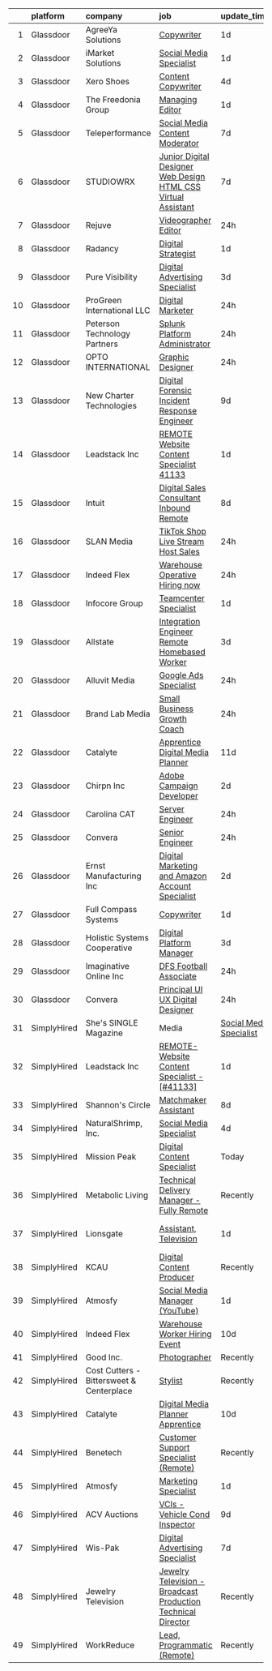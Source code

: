 

|    | platform    | company                                  | job                                                                                                                                                                                                                                                                                                                                                                                                                                                                                                                                                                                                                                                                                                                                                                                                                                                                                                                                                                                                                                                                                                                                                                                                                                                                                                                                                                                                                                                                                                                                                                                                    | update_time   | location                 |
|---:|:------------|:-----------------------------------------|:-------------------------------------------------------------------------------------------------------------------------------------------------------------------------------------------------------------------------------------------------------------------------------------------------------------------------------------------------------------------------------------------------------------------------------------------------------------------------------------------------------------------------------------------------------------------------------------------------------------------------------------------------------------------------------------------------------------------------------------------------------------------------------------------------------------------------------------------------------------------------------------------------------------------------------------------------------------------------------------------------------------------------------------------------------------------------------------------------------------------------------------------------------------------------------------------------------------------------------------------------------------------------------------------------------------------------------------------------------------------------------------------------------------------------------------------------------------------------------------------------------------------------------------------------------------------------------------------------------|:--------------|:-------------------------|
|  1 | Glassdoor   | AgreeYa Solutions                        | [Copywriter](https://www.glassdoor.com/partner/jobListing.htm?pos=102&ao=1110586&s=58&guid=000001830220abb7940b64a38e9e2d56&src=GD_JOB_AD&t=SR&vt=w&ea=1&cs=1_69846353&cb=1662188039714&jobListingId=1008111985196&cpc=8795CF9063CD573D&jrtk=3-0-1gc121b04kltr801-1gc121b0nia1u801-bfc1e4d6ce23bd53--6NYlbfkN0Dwb_YIohz4zuU9-hizYTxpAJ9-qZQvsILXUPhgrrTAx2aTkX-g9zvZBk5TzOEmmnX8Rd6ck_gMO2Q5zhTPoN0Vu-Dgd5oyN3LeoCgJ56DNqzBm2J16cpcI3ZksDxOUnHbL7am8lTuwCn9WvP7J_ziuGwDM9gBWAPiSFSI8yLo_i8CFrHRUvRQvBz-irOv2MrDqtI3Xnfyvk3Lj97AFIS77Q63SBHsb81t_GaQMRiB52jbMb48XDeQqqxfefAG6hHq0xrbxGH8WlzfzqobniW5O-0D6lmFmTavScnpaMyTEtS0oOP2oT-w6r_PFiyAZYpxLccrrYtF_LAHOwVtkh9MQAI3dzAVk24xS_kuap84XeMfm_ZrePyZ7hQP9zXewKCtwTRbXvHmxREzMouxfwNjjxtF64x6z9tiy9Z99tccqmoFdAmBa5v-ls7xBdIgHFIHN101a8hZVrshN8IlrJldH42YKDRBsqS8DcPh7HmW-wyrGyXIYdX8aSsGt-T_ZtHKj8hrMSc7WPg%3D%3D)                                                                                                                                                                                                                                                                                                                                                                                                                                                                                                                                                                                                                                                                                                                                      | 1d            | Remote                   |
|  2 | Glassdoor   | iMarket Solutions                        | [Social Media Specialist](https://www.glassdoor.com/partner/jobListing.htm?pos=117&ao=1110586&s=58&guid=000001830220abb7940b64a38e9e2d56&src=GD_JOB_AD&t=SR&vt=w&ea=1&cs=1_cfe0eea4&cb=1662188039715&jobListingId=1008111975797&cpc=3BA4CE39D5B5DEF5&jrtk=3-0-1gc121b04kltr801-1gc121b0nia1u801-8789418a9a7fb200--6NYlbfkN0B9xyPVPf0-xO10VX1nDg8LSInkonoDIBHPLwA4MbBlJsX9RHAc4xUQj-HFhrKU612tZnrrUjiDvl2QClQeBcBJkjGiLOkwGtUbFivHx13LKNlSjyZVy-5DhKHjem36Ot91DO0TWjv1-dShKnLAOee3L3rACMKFOxpulGUfk5MiNkUtqHstOvVlhX7HxztCNfQzYbi0oSECZUXvRFXX19nI0t4GgG_tV_pXtxL4pVpflOk0sxl8R3uFOZcfreUnX4G4Iqi3L46GZu84QA51rNtMOxP2FkTJDFZvClhFreUUneHsm8hfpazayPZFiU5Ud4u2f9zP21AC-JOWr3xq-R5q_IelZG2X2aJQ2cR5ctzo3YzcAxQFKZt0xEaKICO7naAKpzNPWkjmqJkvDgz9NePRxtxWc17nWTQDJbRmZEweDqhQm-RkhH9sm-nxNCzkGhEnX0XYm3JHXRz6GALLAw02PcqBmSeEzyoLFLJTUftYeqpFrIJ74lwn)                                                                                                                                                                                                                                                                                                                                                                                                                                                                                                                                                                                                                                                                                                                                                     | 1d            | Remote                   |
|  3 | Glassdoor   | Xero Shoes                               | [Content Copywriter](https://www.glassdoor.com/partner/jobListing.htm?pos=124&ao=1110586&s=58&guid=000001830220abb7940b64a38e9e2d56&src=GD_JOB_AD&t=SR&vt=w&ea=1&cs=1_1fca0a22&cb=1662188039716&jobListingId=1008100981356&cpc=BCE4811A78D39AF3&jrtk=3-0-1gc121b04kltr801-1gc121b0nia1u801-2e8931fcb8c85bf3--6NYlbfkN0DzynapvrCObED1EqteACv0p0CMWqlGToqUPIkEagEWSJjXCKhuoP4RUKWph9_SIz0NS_Y-1E56FL6Hqm-N9axftRSr6TNv8hz7IVsPzDffopyuAd9jnvIKmrEtKzDpmJPjAobCGQWhoGN9YY0C4mhVouKMYS6HC_KV8rYrV45GrvTGLSePUOhq2uwZohN8961KTSI9EyKw_kNpKCOf0JXllImyLTSb1VT_p50hGPTnYK5RqYt9VgClgowkUlTkAsOW55nMBiIK9frnv4U0WTukQ9WagMf16PPsf-ox0gQdqSBt0qbATmJNf-qIBrj9dyEap5_j-YNfmhrF3DDrFmdMOYxdL90vn0OLu2bYiWg_X8CL34E-ABtCfdcuoENupTH7BLl1BkiK5pBH1jzBD0pqJ-sUFAlCAyTPCKJ_ge15RdivPMXHhaOnMUtfVdSsaX6jrn5SkvItLDquGEssW0hm-QWbo5Y2g6zZ17_RK5MPn19eYlV6e1PXWtprKiZJRvY%3D)                                                                                                                                                                                                                                                                                                                                                                                                                                                                                                                                                                                                                                                                                                                                            | 4d            | Broomfield, CO           |
|  4 | Glassdoor   | The Freedonia Group                      | [Managing Editor](https://www.glassdoor.com/partner/jobListing.htm?pos=130&ao=1110586&s=58&guid=000001830220abb7940b64a38e9e2d56&src=GD_JOB_AD&t=SR&vt=w&ea=1&cs=1_ec8cec03&cb=1662188039717&jobListingId=1008110154894&cpc=217C45A42544DB93&jrtk=3-0-1gc121b04kltr801-1gc121b0nia1u801-2469ed448799b544--6NYlbfkN0Boiy5u7070AHdCi2IBh6tESCDGV4H_QAF5sEE_4mvsTNDiAYJ02W-E68FrKXeTpfvkRLgBU6X6c4ITGxooWmas_ZRmlArpCzC-dh8lKHw08xRPHDAmPScURmMRN3FyaVvrlxqbUl2e-i_t_1kDAmq5qYdOFScCbz2uLRY-Ia9Whb50dS-8N2GfMGGoAqZtw47tSdHsCmg7zZhpDWlwlH3vBJmaacCurncK2lHYF65qxiPzOfmY6UVny70okieSXCFGDq7PJt_YjFCAjlkoBuw4OIf25vP32hgDllFVWBoQTzGm7_jTUMcfjuxJU9Jk1Qt1iZDk2TyMQTBLbgDDKd8LybgBvBUfWfn2zch6O8haPHXln_gHZk_HJgmBohH0TIk6C1GHHq6p0HtvYzvbLCkmJlGFEaA-yAFOO-eUXq6TneIysn1iPf07umtTVQvyPGsxYlV4rJzkDXNlRsSh6om-tuoScwLJT23EmBYLr6rpW6gPbSJ_z3qjjX8woD-gR5s%3D)                                                                                                                                                                                                                                                                                                                                                                                                                                                                                                                                                                                                                                                                                                                                               | 1d            | Remote                   |
|  5 | Glassdoor   | Teleperformance                          | [Social Media Content Moderator](https://www.glassdoor.com/partner/jobListing.htm?pos=128&ao=1110586&s=58&guid=000001830220abb7940b64a38e9e2d56&src=GD_JOB_AD&t=SR&vt=w&cs=1_4e913047&cb=1662188039716&jobListingId=1008097085922&cpc=FA84DF7EA1EC2398&jrtk=3-0-1gc121b04kltr801-1gc121b0nia1u801-fa98b555d72b4ef0--6NYlbfkN0B6WvEhlXVvoeINVu-ouHjaAZXC5eOJkXMvb3uV-8LI__At9QXe7IDFTXNjjc5vSRfyF5yianq_0OhvA9D7sB3fhkwrK32euXyQcn0eH6_rBQh7b0Fk67Jn1NZ8AIG_Ni-9S4eqhl46Xne3MHa-AZdo2LD5cQ1Zo-F7LHxJASOSCxO0UHZ0hxbYJ6XfEPoqFSNWXDA-eg9i2_kXTd8_rfk_J8O3wPtmOxJoHbxngVGpn6MFNRF8ktOgh_USsZsJqbWCVMDC2aqxVHJvCO4988TAGa8mYqfAQov7Z9BnkNeOQ2dvAT-69RvTSVc0VqEfKu8yfHzGdqfmxu3qC0qTbYSRAICyMjw0nnXl32UCmDSTkMn-8v5vxNFu4KrBs7527C4gsxkTupp98IcjzsNJL3mrWn06Oee1twR8GRq7wwgwCBMxNZbu7gnObN5U7TNf4Jor38hcnJ30TNck7ap8CQWmGc3jeSdjzlNOtxDYfO1rW24reU4tv7faTzEFmpTFNmRJcbVp1w4GmFP3zqaiL0p7Fu0sgq-pYD9YHZHABfFqPD6oOrBp2dVlIHdgCCNkzJYbHBwGimkRnzQOMkfxdoaxuwjahnrTvmVo1IYGSUzoaaiUfCNlBUot5Z2ydLizGALZSU39crfZAFeGYI7nqBFnZqg921xBB0WWCXgYdJh6Un4xtixcdsCm96yQXSqPqqtgC7uwNIrf4Qxd_MiOAfo8sYfObKKkhvKf5I5GuIGdaA%3D%3D)                                                                                                                                                                                                                                                                                                                                                                                                                                                                                       | 7d            | El Paso, TX              |
|  6 | Glassdoor   | STUDIOWRX                                | [Junior Digital Designer  Web Design  HTML  CSS    Virtual Assistant](https://www.glassdoor.com/partner/jobListing.htm?pos=110&ao=1110586&s=58&guid=000001830220abb7940b64a38e9e2d56&src=GD_JOB_AD&t=SR&vt=w&ea=1&cs=1_ac531d2e&cb=1662188039715&jobListingId=1008096549188&cpc=CBEBA1A9D941894A&jrtk=3-0-1gc121b04kltr801-1gc121b0nia1u801-b09c194a45408faa--6NYlbfkN0BBGG9LMNqL16EzDx9S3nKk4b6IwprgSJginr0DZD_oW5yEAmn-tqn_jLPP9f1mm55ywCw4Iqv4ZDtgWnQyXLAPb_zjf8UUHvuVl4VRZe-2K4VXUPTz2F-yapznbMOcdLWwOfsxqKBw_vSkDc9Wt8KNq59zIKQPAP_jojPGVq8FqvIba5Dsm_V0mTrdrn0XjSxauPpARsD0Hti3vppPBagq_xwAfau0-bAUSaetatfNvMTLeKLJBYvNmPf1wgUDvjnFFsGjwFxkGOT_T9WoOi8xnz22iUJGT7mlNbdaA0OSZzREIQ-KbY1wx_6KlzwALjpbwq1V-F2If_9gJ6e9spAyzPCJ6hn2tgpY6hNofd-OPeBF87W1HYt-lhKCb02JBiXuSVDOwHEUJIVjZGI67P_nb9b77B6NpTdynbrZHwwvq7zxWh0M3OA0tyU-it3Uqp6vm8JzDpMzIoFQw1eChNu_mDdqsQzAdz-zEac2WMOd2XPARZEJ3vzQZKRj6mmoim00eOzszMbAEIZ4Zc7omJUR5aa63TN3VK7KWZZVIpM1YKe03ZppKyAj)                                                                                                                                                                                                                                                                                                                                                                                                                                                                                                                                                                                                                                         | 7d            | Remote                   |
|  7 | Glassdoor   | Rejuve                                   | [Videographer Editor](https://www.glassdoor.com/partner/jobListing.htm?pos=121&ao=1110586&s=58&guid=000001830220abb7940b64a38e9e2d56&src=GD_JOB_AD&t=SR&vt=w&ea=1&cs=1_1847062b&cb=1662188039716&jobListingId=1008114225363&cpc=4F748F1840550ABC&jrtk=3-0-1gc121b04kltr801-1gc121b0nia1u801-d639299bc64553e1--6NYlbfkN0CMI8QYNpDAwULPd3acUq_6jlSECmQrBotBix6gz5KTT2Ga08tIvSdkPKYBORftQ7IH8_FB0raD0Go3oxW0xJ0WjRV_yTrD8nHm6tB3fRx_xq0830YrglELPX64xNsOBAIWfc5ik3DWurDEywhot81ufCEZhVNOAByfPZodyecyceLWhS0vECnRU-JeJDIycbmcmYAkIY9jaIiFHO03VPrfEpirHPjKg3gSXYpjn7VIPE4YPcZIuHdTuzhloWTpA47F1AidYXwnI09hJTpqZ2m6Rzx--PbgUIhYMclqQHWglXk-0MChjLfVj0RDB3XWtBqziaoUt5Dn_lB6HKx-ZPLPworwLjHoNDzVXunJG794-P0jwB90hsTFKG70IYBuxxnpvZb_u7e_5cedxGO17RT92FGqvd8iP6wDzPl6Jw3AjST1b_DAJgHzm-bOcSCA8OQEdWXsqK6PmtE1YwuwF3EeMEDSEjwosm3acvlya-qWBdgIAomqBfQ4C4PjDFxHRWA%3D)                                                                                                                                                                                                                                                                                                                                                                                                                                                                                                                                                                                                                                                                                                                                           | 24h           | Delray Beach, FL         |
|  8 | Glassdoor   | Radancy                                  | [Digital Strategist](https://www.glassdoor.com/partner/jobListing.htm?pos=112&ao=1110586&s=58&guid=000001830220abb7940b64a38e9e2d56&src=GD_JOB_AD&t=SR&vt=w&cs=1_8113a237&cb=1662188039714&jobListingId=1008111257332&cpc=EE119509A2DB00C7&jrtk=3-0-1gc121b04kltr801-1gc121b0nia1u801-a54ab73acdceee37--6NYlbfkN0BmBivckoKIwb-7nkAIiT2NR1int7Qkje2fhghJUHqGcB2ippwtuDGZNOkv9I1xZQTHepmxzy1NcyUcTuVpnx0kJwIjzI_DeSMEHNoZJKDE4RnY78szV8Nl41B2QfAXkD-JY4gtvCqIL4x2kdqugOgmDXv0ghmLfOqIeKbhzhI4w1bmosP8-DIveBqzvHGawUVhrJmxAOh_tFC2OOs0SHm1FwCYxPL4squG30gR6clwDFF2_MfElcIDH7iep3rfbCCpbKyTE0tllHhuWrzjqlRGJ2T_QDDZNAhoXBrCQC-PyneP7JEzVfxhLpTOcJzCvLsuoiYieWZjhy1FYB-r0yeD2BqpHzy_FaYEML1aOWJkQWLTkjiXUt760ZGATPI3cEGIr9enWrm4OnvU_sC7eGtlFYuVV7l96SouTm4zYoNgIuhI02Dmvw7QYErw2HwU9E2yoLhQjbRoIQ%3D%3D)                                                                                                                                                                                                                                                                                                                                                                                                                                                                                                                                                                                                                                                                                                                                                                                                   | 1d            | Chicago, IL              |
|  9 | Glassdoor   | Pure Visibility                          | [Digital Advertising Specialist](https://www.glassdoor.com/partner/jobListing.htm?pos=129&ao=1110586&s=58&guid=000001830220abb7940b64a38e9e2d56&src=GD_JOB_AD&t=SR&vt=w&ea=1&cs=1_a23dd001&cb=1662188039717&jobListingId=1008103995624&cpc=8795CF9063CD573D&jrtk=3-0-1gc121b04kltr801-1gc121b0nia1u801-2a2acc3f9456b692--6NYlbfkN0AZiaPZyccuKjlre0e0RaBFeO48J0QExrO5hcuLctOVaB564pNz9C24d5V5qJMYDip9RoGmbOZEgmaQmK9X8L246o_0sRzmq3XqBQbAaqFit3PqQFwbHYZKBrODRJVjT_s7mPwvrj3rqcHdqkjAe5VLUX1YBiqJ_ZIcTwSIXD65N9AL0z08d-BsRroWwpR1VImd2qjCFm2ch6JCfDNOY5Q8RdUGydldTXEySvltF0RA_4nN644-PhWbp1VQuHD2eTWV9ORo7y-UvNz4g4HiCJWNp0-0uRTAb_d6bAkrq0HtIX18yeXkz8kVOjW1H6Ne7D8Wj_OQ2rdyjS8sio4n4Au_A2sWS2tb2PL89SynbxyRvt2j-Ofef93WuXPkK9qs90tvuyKQKxjTAsGVbMDFKi7YRi1ev_sHpFVuTK6sZHJpptHOQrS1NMThKgDIui6V0u88FvxOLG5LE3qbvkA5Vkpfj6461cyv1h23SMcxR3u6J-9G0i43LgwfTagAE1K_LfQ%3D)                                                                                                                                                                                                                                                                                                                                                                                                                                                                                                                                                                                                                                                                                                                                | 3d            | Remote                   |
| 10 | Glassdoor   | ProGreen International  LLC              | [Digital Marketer](https://www.glassdoor.com/partner/jobListing.htm?pos=103&ao=1110586&s=58&guid=000001830220abb7940b64a38e9e2d56&src=GD_JOB_AD&t=SR&vt=w&ea=1&cs=1_d98698f0&cb=1662188039714&jobListingId=1008113698689&cpc=D09C4E9B74C52DC9&jrtk=3-0-1gc121b04kltr801-1gc121b0nia1u801-bdcdc80efc7d08b4--6NYlbfkN0CI6KCi4Z2ugvSTZbqO8dsh7eI1zk86GGKRTNnj1HgdNATw63AXEBX3Fp-naxC2_SwtybxrhbsF-QdDpk9yidZAfb6ngh0vsdlias9_EY9fgPEXAQckduP93HFXz-YCssPbJyTRyBnli9smRpmEj7v-azGQ1fcsc4GGNtUoDNuI_DlU7qEIIJdVLYlj09Lyw51OFYrOpoZv7LKJWKULtNXmE0wDOVRX0tcma2cXY9DYER_SKEdp9uzZ4aoAw83qOytGilfh4FRvHLL84Y2JjB0r6h0-rSl_6IzUzlZuhs_trSp8hOZhc0kaKG5-5VDOhiwQNNhrrShd0ptwFfWza3J-jzhPOieLyraxNeyxsYk2FLDeM7tiJFx51mdRM9Mc2Dnpnw63ShHDk2GVShDM9PJMR3en4_jMh0yfymndbvLwdaZ2_iPr_1ChTY_UhNt6sO-K-WSsjHIMy8gYN2rRv6pYRxHPVkcJRiUBQinnYnUKVks_ir6dcysbXmxlfZvdhk7CssizjhJ1eA%3D%3D)                                                                                                                                                                                                                                                                                                                                                                                                                                                                                                                                                                                                                                                                                                                                | 24h           | Charleston, SC           |
| 11 | Glassdoor   | Peterson Technology Partners             | [Splunk Platform Administrator](https://www.glassdoor.com/partner/jobListing.htm?pos=126&ao=1110586&s=58&guid=000001830220abb7940b64a38e9e2d56&src=GD_JOB_AD&t=SR&vt=w&ea=1&cs=1_f74e8662&cb=1662188039716&jobListingId=1008114608413&cpc=82ABD2B5CEB98952&jrtk=3-0-1gc121b04kltr801-1gc121b0nia1u801-8fc2439bdcb36e18--6NYlbfkN0AgtsfPTMZ7iDcp1X4T-0K4CYWuscf9rvuaH0n-fMkMyKnr7WxHRcz12wTe7OJE2CMbUcBPAORXronmIHSegqE6LAEu7sUVEyt-z2mbmx72NkEHYnXW4ffZ-uWiB6GqpC7bBTktePW3uCzFA-db8WE2orIaEU_swAd-MBdqmsBOnAIaorLQnurxw67Ob_HLmM_PKligKHyYlupoqeEBE4okZ4o_D1-vxUDYZazqCVBOOOFSwl7Gu9oPxGgg_R9PVdGyXYmkzWaV3qD0u_FgiouyLm3CfBbArTGIsnEr6cy7R9Tu39Jem-PEUfgE-w_l_7_IZiz-b-5JfydUZ3mWACF4ZKXjW3Y8DqdBm9SMvA854EKuzQin8Db6e2juQuLChhMwnucEbINCn7bIDNgCORp1bWtvSqWcDOdlAd8FInn89g_RgWo5mlWbRbUzcgHtX2wfHPPSq9zxCpM9xC6Au-OJkGCPr_sUk4W5vc-jla-_1b9wObc_vOq-HNY2QNfQqDzouRWqu9t9WGBQ_Wnr09x2)                                                                                                                                                                                                                                                                                                                                                                                                                                                                                                                                                                                                                                                                                                               | 24h           | Remote                   |
| 12 | Glassdoor   | OPTO INTERNATIONAL                       | [Graphic Designer](https://www.glassdoor.com/partner/jobListing.htm?pos=101&ao=1110586&s=58&guid=000001830220abb7940b64a38e9e2d56&src=GD_JOB_AD&t=SR&vt=w&ea=1&cs=1_fd030085&cb=1662188039713&jobListingId=1008114454416&cpc=B061702B316CBC5A&jrtk=3-0-1gc121b04kltr801-1gc121b0nia1u801-7d099d590a8d0cae--6NYlbfkN0DTXEPot8bQs6vL-0KsHuyeBXsp9NRYqLssF11gmcxF1FPK71qYPn8Ryec7son9nZXBacyyZR0tUu-RhjyEujjTIlOdn9t9vujwS_Y5rLSSOgo3_jNg51t1MNtzthP8DlMtE80ugs9pi5sM0RBlEdWkhWUgV3TNpODv46ZNwrD5PXct1jAeBhoj70zVLgxrmIE6XOowgkpSk7oAUuIwJ1T3PqUYh_j0bqDX6cuGh3Ggbn2BhIaMKD1jcLDutwekb92f5CMKFGEI3fgV_1J6atYQzXj3wYBp3ufDs-3ZizSyy2nTUiQ8P21ZhCGebQjOdXyc5yWhQSkSJdkUCPUHG8vCoGjfkX2wLDva3BKPQdGxegpBfZQHV01JWH74iJQFcpbeXF85CtiUoPgnsHW_wc58iY8-2BQ1HoSWfoXtJ1neIeUREyoFgSsICO1ABwQhD2Y_uwF4QPNzO6aNbczXzgOGX0cB9GQDL-dFgJhJckyo8CB--Fj_sLd8G3_WcTmB_2Pg1VyKBhEpow%3D%3D)                                                                                                                                                                                                                                                                                                                                                                                                                                                                                                                                                                                                                                                                                                                                | 24h           | Wood Dale, IL            |
| 13 | Glassdoor   | New Charter Technologies                 | [Digital Forensic Incident Response Engineer](https://www.glassdoor.com/partner/jobListing.htm?pos=123&ao=1110586&s=58&guid=000001830220abb7940b64a38e9e2d56&src=GD_JOB_AD&t=SR&vt=w&ea=1&cs=1_c7bdad09&cb=1662188039716&jobListingId=1008091319406&cpc=FF950A86FEA5DF54&jrtk=3-0-1gc121b04kltr801-1gc121b0nia1u801-6aa5906be0f8f624--6NYlbfkN0DeXU0vMxLyKhfauY-dgUBa_3v1DHLtGGo4EP_Dl8CiYxWmGmi2SrY37XIIiQl75TKZbmZ4Mh0xQFpR1fxCa6CQh_S75r4gZDoE6e6XijUVOxzRt6_tXqRiQpJr2ta1ZFZa6zqYTw5J5qMtm38dBBTLurZxyWHq4ASPp9I1gaofBSnzg-GtfE7yv00iLvPY-3iPLCl_7CdzLBIutZV-Vvonuchv6NkU6KeBIV6XnO1kwM4BtAr9KKZ4JhXzXAiMnKq2t2SkW-3AlSiEIZtsd4Awa1i5TL1ZHpASmMPtnbxaeUEch5ZDsz6yVV2ZfhdUGf8f45LBXx9KzfFTmlhONFmHGBpR5QL_pupNAjsDzYk9o6BdhsrbIZTyRcHe93wY4J80wK9RHe3DUZgmrNn46CuITjsMai3qcDeiyoqxLBNvNUwZ0AHRh_YR69SuR-XqiTl_kCa3pJjEAme7op_wvm5hCr7xIZEjHjoTUrSwxpVbOdbq--GGE_XbrLzox0gAtWH8GehYPxbIU98XiztD5x8SpNiDsdzhvhA8xpmHnJTgEg%3D%3D)                                                                                                                                                                                                                                                                                                                                                                                                                                                                                                                                                                                                                                                                     | 9d            | Remote                   |
| 14 | Glassdoor   | Leadstack Inc                            | [REMOTE  Website Content Specialist     41133 ](https://www.glassdoor.com/partner/jobListing.htm?pos=113&ao=1110586&s=58&guid=000001830220abb7940b64a38e9e2d56&src=GD_JOB_AD&t=SR&vt=w&ea=1&cs=1_f40ce82e&cb=1662188039715&jobListingId=1008112067662&cpc=2CAED5C921A5F994&jrtk=3-0-1gc121b04kltr801-1gc121b0nia1u801-3493d7e12e043554--6NYlbfkN0AN1DXOJ3XjvJpsorCLbwBX67_Zmbno95PICvIB5GJH13XHFuyYrum6AmNcT9_RMPP_SoGP3YnB7plU5Veb58HqAvZikM-_mVT3uxGYfoeMgIupBYp2CiswyGUqkIYTNdfNtJAeZaLJ4fLxgbqDxMivlBcw-PO6Zr8Kt4kdmF_IsfbNedMGiG1HXXrswvGUVRuIfuvslqrTvZ30KfzmwM0AKYfFab4_VF9vWTi164URs6V_PPPYwHcuKvvH4i1yRJ50OM_6RJ_snXdTazpdzLaSYD-wlOtunAJ-aBgpwNreTzIJYJWDb4B8Oed4BjElmZtSyGx9Ljqnt3IcpPwWCUUQ4W9VMt3hA4HvFBAhvar1bMncwevt9rWkkZ7xtNshaxgBua84JUdFTgg5_kcS1K1no6qA8RNZ4V8nn-Hlk1mb5i1nNBoWu2I1smds2RFbGVe8kGfDr2DLkRYrH_jq62_tHsAPzhz9nbdCb9ihtoaM3fanr1x_b5OLo8caoQ1swhI%3D)                                                                                                                                                                                                                                                                                                                                                                                                                                                                                                                                                                                                                                                                                                                 | 1d            | Remote                   |
| 15 | Glassdoor   | Intuit                                   | [Digital Sales Consultant  Inbound  Remote ](https://www.glassdoor.com/partner/jobListing.htm?pos=109&ao=1110586&s=58&guid=000001830220abb7940b64a38e9e2d56&src=GD_JOB_AD&t=SR&vt=w&cs=1_8540bb6d&cb=1662188039714&jobListingId=1008093966366&cpc=DFCAFF9DFE7B86C3&jrtk=3-0-1gc121b04kltr801-1gc121b0nia1u801-f3a6125b6a6f09f4--6NYlbfkN0ClvsRMZZYbWkncYKklQZhomgGvtzxN2NDL0Yep_oEtFRDJoE2vltud_ilHEvzkHq3uc3pbI1sweSv51ZXWDFNl1gTqNensBfGNP_B0x-BS9hUmIIT_BS7lfFZ368wfvLigs5JRFYteya1bNOLYgqg96JNWbHSrFweRSHk5U8Ex_wi08hd9VLIrg90VVx0j9TYdmDhanG7PuGLcQCbE3sEv81DTS2HeBToGKSwKeh4PxzhPsnmWl4DvlvFjl6GubJonLzncFXBmCyE-G9dt3DZQRKcY_3lLgsLHW2yQNvjg3dO9azi031Ao9kRzTvWbPDHtnQoEpTsICSfeE9oznLjcIBGuzXDm70q0c7jV4j_dJS5zs4S8Dl6smi9oY2EhvX-7_xsGWjmm1TepCYuUSFaAag8xb6Om5iHGv53muER2dVvuNV_gpFSmpuoBhHQmrPOQfiSjprzgZU2R_6FSDJ5G)                                                                                                                                                                                                                                                                                                                                                                                                                                                                                                                                                                                                                                                                                                                                                                       | 8d            | Salt Lake City, UT       |
| 16 | Glassdoor   | SLAN Media                               | [TikTok Shop Live Stream Host Sales](https://www.glassdoor.com/partner/jobListing.htm?pos=125&ao=1110586&s=58&guid=000001830220abb7940b64a38e9e2d56&src=GD_JOB_AD&t=SR&vt=w&ea=1&cs=1_78603f66&cb=1662188039716&jobListingId=1008112794616&cpc=BA15C3E50D27FFE8&jrtk=3-0-1gc121b04kltr801-1gc121b0nia1u801-42cb59870a018f98--6NYlbfkN0CKNvdBtBh9SnuMcnkEvhJOJZTsmZHyY3ybnWicrfIHv2OLB09f1P3_3_sdLtto7EqoEzdY2e-BNndL0MOXSP_GpuxG7BGsB0W-sGyc9rCLtBaDEbyvaxFOM4bXKo5zQ2fIUxRYPLq5kB2gTBwklKNPQz0OcBwh8lp-0FqBqpc4Ja65L-Kp7Gng6wgplRulfb9ywweICeVNlJQcDkrdAaJkSMlNj3sTY2KYb64CDbiLsUr2YMGLzACJ0484K6JnFwg6sGNDY5ieW4gkJkFZQaQFwiHfV3MrdyZiraXneSIjVozO1KrEwLl3Y1W0e9fwc2mbTMVBucvu6KTDaKZ729-ddPmD4633KatzPEQbkD7GIFKaioZqQ6koqbQNrdRtQBrSB66IcVt8KKrCxqRyhwYVgfVdSlD-JJJm-nzdTbpbdZwrTpfj1HPem5PKEqo-yHu4jnor8VK2M1dX5cBT_sKfGUVWdGyx5Xg3PeFOIMcIJeKlcYxS1BhOz63k_duZ2ek%3D)                                                                                                                                                                                                                                                                                                                                                                                                                                                                                                                                                                                                                                                                                                                            | 24h           | Remote                   |
| 17 | Glassdoor   | Indeed Flex                              | [Warehouse Operative   Hiring now ](https://www.glassdoor.com/partner/jobListing.htm?pos=104&ao=1110586&s=58&guid=000001830220abb7940b64a38e9e2d56&src=GD_JOB_AD&t=SR&vt=w&cs=1_e20983a3&cb=1662188039713&jobListingId=1008114289059&cpc=F86FB55FF2FA18D4&jrtk=3-0-1gc121b04kltr801-1gc121b0nia1u801-6a9aceb34024c74c--6NYlbfkN0BnzYkKBbyn-DOZEw7xwcWP2uG29pBMjwKcYJlv2ODQyC5JRJo3tB5DXkKUuTOHQfyyXCA9ZT6vnXjtW5rCwK4B3g_7rO24BYINU2ww8qBQQCB38LENuwzGdyLtwJo1rYrYn6jOs95fVwja4rgDYbwostPSx5MxNy1qKFDeSOxxmk3aVgiEqDzhN8NpVGDMt3m_2od7H787ifxdGQKu3VCaDXeNDiHoZWbipvY82OyMh-BHkbSNc57hkdbz70VuLh4wf5tMEwYCoT2pvcj0JlUTolz4WmGy_79EPDSAZ4ZHWJs-UfqE0OSAOZf6cn_Ztqr8DE-I22tZxz-DnyUdlvrTZRJFQbKrDWfDab400hFk14_c5Ug8LPJaMz_4ej2BE4-HnxXzYhdC5udar_5q2ToNWYhBv0NRPghqE49fsMGAn8XJGtRzr3pYyRK603hjLqrCH7220EwJQxoB_o1BUh5DJnQyuS0ECNbAYmcbXpThJDf1DhKEuNbjcyenpAPpTp5Zr3D5JqAtPw%3D%3D)                                                                                                                                                                                                                                                                                                                                                                                                                                                                                                                                                                                                                                                                                                                    | 24h           | Plano, TX                |
| 18 | Glassdoor   | Infocore Group                           | [Teamcenter Specialist](https://www.glassdoor.com/partner/jobListing.htm?pos=116&ao=1110586&s=58&guid=000001830220abb7940b64a38e9e2d56&src=GD_JOB_AD&t=SR&vt=w&ea=1&cs=1_fd91cdaa&cb=1662188039715&jobListingId=1008110273759&cpc=07D58528F3898F33&jrtk=3-0-1gc121b04kltr801-1gc121b0nia1u801-58df528bbcace9a8--6NYlbfkN0CNayYzF1mBaI40OgT78t3Q2d9IxlwDzhsYR4HK7epYUeqK_b3HkPu2LG9ky1o8QU23zrc8dRf03Ok-LE4BYm_NLr1JUoTbqNeO9D2duxj-VNK3vGhqVueHfRf_Sz4ZxXlH0daArAgsX4zD6BhZBBd-TfbvRyzPl6zYl3YUj-z0LmrFwNYBaUkQ6B9OtAWwwo1CTzCz3M7RnC6XuixRhNgFQVTlZ7geaKMiMWFMm3IXZI0TWfKAxQmWrVJqIORPxflbJcrPAbjCg7RJSHSMZYDFwkUdfYeVYMXdiVyDPfp3dJe8_Y88bS38W_L9dl7tR7R9Z-BrCiCRpAKywJh8WeMJP8QPzmcERkY9j2laEY9odW4UNTTO3AeVX8NUGYuZ6vFN7A7Xlf_Z-zhKhxyX4J6pnAoAhLnrwiiIBJ1fJxnJyCoCjP4VS-nqr7Q0g4qcBiT19s-_6bea3VcpvhVdbzWf3xicCKGlvi4kTDNDSs1PGIOXdbbEC4TYMQcc3B2CQUk%3D)                                                                                                                                                                                                                                                                                                                                                                                                                                                                                                                                                                                                                                                                                                                                         | 1d            | Remote                   |
| 19 | Glassdoor   | Allstate                                 | [Integration Engineer    Remote Homebased Worker ](https://www.glassdoor.com/partner/jobListing.htm?pos=108&ao=1110586&s=58&guid=000001830220abb7940b64a38e9e2d56&src=GD_JOB_AD&t=SR&vt=w&cs=1_32137597&cb=1662188039714&jobListingId=1008104553716&cpc=8795CF9063CD573D&jrtk=3-0-1gc121b04kltr801-1gc121b0nia1u801-28ee62b21341b103--6NYlbfkN0BLH0BMQoDn-yw6Urt952hBm1JLFZ7WpBxND2cMIOjOqbFVk94wXfJol2fCSe2VsLzS4U9HTwnV1pMCYt4hW9_CaxxNcQi8A_IUZQ3n7n3DjU25fRvgLNJug6023kCtX0iKZvmJe23x_Sqci0Vmc8ZWsLSScJwXO4Z_1zW_d1cZ7_VQ1k4Fcv3LhYNFagSWWOrD00O5LSpmkKqSnh5KOGSkBiJb5V5KP8cdEOGhznAGjTuNqLrKpEn-ssivqfPW5ATwRt4FB49it-t9igsdvmjk9JwxGAp84IwgaIJ_-RjpMiI00ZyAwd0h9tE9McoZ9EOhMOqcY4i1p8R4e5sEqta7rADQiQuwUT6FuI1CuAmNzf-NOun5BXsZyVKmwngzyROdc4PWp6YTiMFiD0J86BBV7A6fUy6PA0X0RfL05Ar-jc18JeaYR9qEhuSB1gGyfjdZkR5wQ-l-wb7mIvsGdIutACWUycEOurcEGhj-fjWd4F1E-sThMKmggKZ_BjKKFgpqA2ZUBDsbNyZsUvG_N8S-gh8SvpFZu4S3uHAf_knsDJdL8UTEgdWo7bRKYms14jdeh9iW5V5RFCqalrhPj2zP0SeqbnsWuqVhlqgfHfMrBu38H6a5ZjcWmky1GBNODKb6wnsdK8fih6-DzXWRWXNrlTZihP3sj-uoeW_InYgolVs9MGn-4GLvkrJlzXAkJ8AP1n39Bjd7pYO7ILzV-aNak1TL00cbYKdlVe7LjzgDo9En1z7rlX-cVeSe1TRmIG-MqU-zYvPV2dr55Zgyyf3-Gz5X0wt2DKgL5ASDACOcCVMreMzfDXEz9eHsiIqYI-LJTYe0d_xesTITafAO8nZhp38fAlDl7vStTOYSDV6BVpXAUh-ldE5hRL5E-iHfHoffhOw8zo6U68XB6cahAy3j4ZOFORh1aL8nOkXMej3mDj9tBVaKog_zw5uB59EH_Y-VoIF-GicQjI5aE9ciWV74w03zDEPzqYIZj7JlDs1nirOdhTQH8yM875QDefjv8bnVBbzMp4dLPTQy4Tf1E2ANIzakow0evVhjN6sjYaYyMh2U8yOKWxb02DFFk6hdwuIZq5WB25ZeKga_6W_6FwCGrs6hOMsDJ0f7GieHC6n1ULD2mnZlNvxfXzAHdK5cj2hu9BjutCknBzmJWRIkGm524nhbv8WflUmWjxpwEqdiWo7Yi2zLjqiL) | 3d            | Remote                   |
| 20 | Glassdoor   | Alluvit Media                            | [Google Ads Specialist](https://www.glassdoor.com/partner/jobListing.htm?pos=106&ao=1110586&s=58&guid=000001830220abb7940b64a38e9e2d56&src=GD_JOB_AD&t=SR&vt=w&ea=1&cs=1_84b5c6f1&cb=1662188039714&jobListingId=1008114415816&cpc=F583A5AE0DDDFE3A&jrtk=3-0-1gc121b04kltr801-1gc121b0nia1u801-9be104cd6573f9ad--6NYlbfkN0CKNvdBtBh9SnuMcnkEvhJOJZTsmZHyY3ybnWicrfIHv2OLB09f1P3_3GmUwG8iocNA9OcJA7xaHengS5IO07UV5mJY_RglHieoDdqD9Y1hxH_9YbHGR4APqzNYfxRnaECLvBmHTIFRlRHOBul02OldloJ2KT_S5Ccxry4VTuKAZwSOzXOxXoXLEVwe5LHVqyYB5bK-6fzq86rKuKNR6LCHElzIMrzNJ8YgHNTbZbbFW8uajgWjxp3UmZXNR_I__mLludQYzDR_Cpk0UybQTldbAEBRuqX3xOn6jvSw9t1DYX5lEe0WXMmz60j9mDRucMCe8ajt5fXIcgb1NGrW41wr7f9TB-7ZZC18TlJWkjhrYEjA_f3PBILyrq8yn2_ef7HGHsUBR5P4Zeax4tDBzxP3eYLgDGDFDl4tNoMiXCH4pEv_fhTl9e4KZQ60JQeKobA0BKSd0f_T_KHFGrm8e7CuX4WXgOj93B3yTEDza1OkS4oVOv57LoagoCHpiN8VVKs%3D)                                                                                                                                                                                                                                                                                                                                                                                                                                                                                                                                                                                                                                                                                                                                         | 24h           | Remote                   |
| 21 | Glassdoor   | Brand Lab Media                          | [Small Business Growth Coach](https://www.glassdoor.com/partner/jobListing.htm?pos=107&ao=1110586&s=58&guid=000001830220abb7940b64a38e9e2d56&src=GD_JOB_AD&t=SR&vt=w&ea=1&cs=1_0c3388d4&cb=1662188039714&jobListingId=1008114061787&cpc=036CEF58F9688075&jrtk=3-0-1gc121b04kltr801-1gc121b0nia1u801-965ad51759f6c34b--6NYlbfkN0DeXU0vMxLyKhfauY-dgUBa_3v1DHLtGGo4EP_Dl8CiYyPDWSWEoavRHGeq_0F8NAGT-8tuudabnWs9_EZT7pEDL99xKzkybgM8EJJ1c9aKVXW5YbUVaLYScd9Xl-MwSzQYSfI5dQTLeUr7dEoVRfPJuQhfmXjLAHW_rz1b75GDlrjRoDsGSx9me06iuj0E0UPc6Dic3_JSCkwvUmA_q2SEnFqzvKZWR5CXN7Gjecs_9oxjfrmIeo6zt7fL80sUCLG5lZZtFCViokhJfUhEaSMIAsIsrIH11ji74nFc5Rq3JA76_f0p7SMKYTwHz69wcFU4_L67wV_Rw8jO5bJKMCgj0gpz48-D-egmOC8a7MwR_zMQxh6Bt75wF-fhMUU9efrD7ZP5AiXWADKnF6WWMT7PTi11xxOIDRlJTSrmo2iFTUN8uYa1uunevX9rSKy7JSq6ADlBtOWmQrXoOQoR-yCiYZzJi3Dgowu-0CI5eTa1puYxZpDSPOS1oYv9zuS0XG0%3D)                                                                                                                                                                                                                                                                                                                                                                                                                                                                                                                                                                                                                                                                                                                                   | 24h           | Remote                   |
| 22 | Glassdoor   | Catalyte                                 | [Apprentice Digital Media Planner](https://www.glassdoor.com/partner/jobListing.htm?pos=118&ao=1110586&s=58&guid=000001830220abb7940b64a38e9e2d56&src=GD_JOB_AD&t=SR&vt=w&cs=1_1ff1adde&cb=1662188039715&jobListingId=1008086474019&cpc=FF950A86FEA5DF54&jrtk=3-0-1gc121b04kltr801-1gc121b0nia1u801-f45e398b96a66371--6NYlbfkN0A6HPwldSVX6OGPWZzTw4TzYO7p1USA1TWZHvILz6bp-mu-_0SI90A1YLGret9B53mSqUSHGrSCwvKZJB1yCURnhWlOiIZqUsnCKwXO891Ktiu0iXXvf6zf0HlAiyuaiJjVdbTVFjK1bFbwEn1fc5M0SXasoTZ0l4TDRpbQ-ofPjhVEMpgSO0c6CEpOACZHQQZlVgOqpmoQwhxQPD69SPs_tdu_lDRQt7-ormf1eZFZv8VzouCNMgekgx8tVpsiTkTRJp6M2ByZCJ7zsjm2-93iCK9rtB4GDcCgYw8UcpFg2VWLoqP41KZM4-Mlw1kAhN1Ihsbh9QmZEjJo7OMcg1B87W44dBZkompj4qYBVaC8zv21WjpNevch6PIRlq3wstCr0u0lLT162qFRC0Cby1u6_CKfgqakylwvWJNbhE4rWQLiiwDD3BDyaDX4ZSmMpy8B1Khx624mBkeKyByRV1bE_13y1UKjT8s%3D)                                                                                                                                                                                                                                                                                                                                                                                                                                                                                                                                                                                                                                                                                                                                                                   | 11d           | Raleigh, NC              |
| 23 | Glassdoor   | Chirpn Inc                               | [Adobe Campaign Developer](https://www.glassdoor.com/partner/jobListing.htm?pos=122&ao=1110586&s=58&guid=000001830220abb7940b64a38e9e2d56&src=GD_JOB_AD&t=SR&vt=w&ea=1&cs=1_c28bb487&cb=1662188039716&jobListingId=1008106126898&cpc=63E4514951618C5C&jrtk=3-0-1gc121b04kltr801-1gc121b0nia1u801-49e997573a6d1c82--6NYlbfkN0BsNkmSID8nGrb24tFzGsHrdHxn8LuK-uQuJXLDsKCIFB3Bu-EaBMJyrMRQomhshCB_Vslndu8iAh6XC0fV7xIADHLfyGZZqJhpT-Ro2AwDiW-8V39tBpoxjOu5aMDgzevgfr4FMZkAR6CAv2FdarIASgWWhPbgcBsxgoexrq5H6s34UafEsBe1LNWC4bJ9QTTLlqtXxuTQqeNq9kD4xIvM93m3Sh8-QbN15tv8pgPM62U93Jl2TxEQ_iH10hMOolq70OnTPQPucsFXuNjcYKMG2O14hW0C_uIdwtwAf6QWtHoDSlG-P_laJZuVBrtWNkr3bx2NfLIcM6z-ajvwn-rpEGPHQ0QnSuah4xFs25Hq5NI-nV4hHhAWgLnKbhMerf8N95LSohFUBUII9IgRFJ3VWMirSeiTADoARcPsz131NxZpIiFzVyqYIg8UsHwLpsWKJIQVTDasn8afFfdTLqe7ZoRgyUSeRqIsZN8EFPpm5ZLXqHfdjQMYZVJh1ALXo59A6dEeK42ayw%3D%3D)                                                                                                                                                                                                                                                                                                                                                                                                                                                                                                                                                                                                                                                                                                                        | 2d            | Remote                   |
| 24 | Glassdoor   | Carolina CAT                             | [Server Engineer](https://www.glassdoor.com/partner/jobListing.htm?pos=114&ao=1110586&s=58&guid=000001830220abb7940b64a38e9e2d56&src=GD_JOB_AD&t=SR&vt=w&ea=1&cs=1_bd59f54c&cb=1662188039715&jobListingId=1008114243987&cpc=F9A77EB4FA44235E&jrtk=3-0-1gc121b04kltr801-1gc121b0nia1u801-a61d9a4fb5f16d85--6NYlbfkN0DGzVE1GEmur5Qi4_6ZLhlfD92DocmYsI5pH5NFBVrJoQpodDAplybGAMl1bvc08aQN6YtElCKRwjan7YbLtIXPg6kMqrxzRnlNPRgoF0kwDYtr3YgpL8MoyTeroJDM65Kvga5y-_HaA_N1WpYrINxuLMPgalglqmQjaUKFaMZ4NqB9N2UmbdbTguiBKtmZC3iARzS2i_XiNfv7Ivr18au0DducFfU3WtnFF7IEe_S7NaazsMcjC6HJtKFPmLb07xGpLr-gT8bKhZRqrDsPkq9d5XTzzveQqh3Vyk-U1ceWxmW_2Gtgpf86t0JUOhCghZDFR2hSdRMmrCfxyBdKR5Qo9R8l0Iyt2fBRuRyHYcTWd6UMI9iVPIM2H4PfLj2dktbfR7BE-ppiCB-T6uq7LVqeTethCOcc_J3Wr62Jqu4zS-viIqAdlWIq2Dnau95cdAZj6QFwNEYTpJB9m23v0CpBG9lq2dTxckWtC0S_76HRhWPrZdz0vHTbtkiNMAwlEeQ%3D)                                                                                                                                                                                                                                                                                                                                                                                                                                                                                                                                                                                                                                                                                                                                               | 24h           | Charlotte, NC            |
| 25 | Glassdoor   | Convera                                  | [Senior Engineer](https://www.glassdoor.com/partner/jobListing.htm?pos=127&ao=1110586&s=58&guid=000001830220abb7940b64a38e9e2d56&src=GD_JOB_AD&t=SR&vt=w&ea=1&cs=1_a9cd07d4&cb=1662188039716&jobListingId=1008114495031&cpc=0B561D89933DD0A0&jrtk=3-0-1gc121b04kltr801-1gc121b0nia1u801-3f21de89c35543d7--6NYlbfkN0D4haB4vwYn-UBdYBAtKYg96U4ykCohL1kTbcvmrxnqQlYwkKKinqky9DrDaOtb5hDRibQfn98adLEKQzSpySx8ofGNCaxBlOAwDaG54QXDoi7VTpOQGvYGnZN6xA8PUgI60EogTnUPQY3U3gZOm90-v-OOen0Uid6j123Q4YlPoxi8D2oVsACo8o1BggiM2Bx2UdqiLGiU-BqLqL9DjB2FFT_Mujd7-Y5cW8yyBbdtnp8QX1Ru_VcvNPoOzylpBZ1j7tOZ8fnQvqUtn1lBbaRhVMhGVJqWiaXF_shH7F4fzMhcENke1Nimcs29ecWNqc1OQGxCW5QkLaQIzKaL5qU1v0Us2XQsVCmT1kONI8Ddvh3tssSsntNhbf7K00NRy9QpUDe-bLRi8EhT2r-t4gmP-2r_DMY0QNwj7ubn0-qWQPm_lBDXUGDmozZnE6hyG1Ksp57nNtRYXhGEeySoj2KKYRn2IH-BEDr2HNRTTZRHDYLjfqZkMm9eLZxe8e29y7ZvZYk87T3-aw%3D%3D)                                                                                                                                                                                                                                                                                                                                                                                                                                                                                                                                                                                                                                                                                                                                 | 24h           | Remote                   |
| 26 | Glassdoor   | Ernst Manufacturing  Inc                 | [Digital Marketing and Amazon Account Specialist](https://www.glassdoor.com/partner/jobListing.htm?pos=119&ao=1110586&s=58&guid=000001830220abb7940b64a38e9e2d56&src=GD_JOB_AD&t=SR&vt=w&ea=1&cs=1_8684c24e&cb=1662188039715&jobListingId=1008106410402&cpc=F5E96E35A1725171&jrtk=3-0-1gc121b04kltr801-1gc121b0nia1u801-6cc0b2714930ac39--6NYlbfkN0CnvnrZV6i1JGX1yqycrBVKxG_QbmFGo1hJvaAPDrdCVZraHxofdUZbIeGRblzplUz7opoKbVJp-fC2fDvNStEX2QQXJCr3qzRZPB_on9-qk2aIO4Cm7a13nMrCxouHIlS1_CvQyEySTCb54oaa-oqC_6f_9fL5GumlCmg38aTsHNsS1E0LzZAHPQbc1ndGeRKGD7gL3DhUyJeEgzr1CcWns2Y2XbPYZ5vsR7P4-mc7eonQECO-DsPQPkLxtX9DPZBUI13n_-PY-jij_B_m_CqpMBJ-TTQuy_DLzG6XO0NrU-l9xGwtvS52mmT2P2U2TswFXMRxpmdvPGjFeo1nPAcrqMvBAk5SBeS_BjxSR8E3fxZSHM2Vo6w_koK5NVl_Y2aF0PE_5SKYfqVLZGNXgnrXsUUNtXWsMAswynz_7sHiWBtH4eqaQTLnFhRZNPBq-qT67bHf93MvwLzJFqq65C_t6TlG0udGKJxOlikVqyFxXPuA3KubBaia3iiMgRwqJDs%3D)                                                                                                                                                                                                                                                                                                                                                                                                                                                                                                                                                                                                                                                                                                               | 2d            | Sandy, OR                |
| 27 | Glassdoor   | Full Compass Systems                     | [Copywriter](https://www.glassdoor.com/partner/jobListing.htm?pos=105&ao=1110586&s=58&guid=000001830220abb7940b64a38e9e2d56&src=GD_JOB_AD&t=SR&vt=w&ea=1&cs=1_86a8f0e6&cb=1662188039714&jobListingId=1008111484806&cpc=D09C4E9B74C52DC9&jrtk=3-0-1gc121b04kltr801-1gc121b0nia1u801-60002fec2f5a5498--6NYlbfkN0AF8ENPOBuFSjjsZ3LTo961cyaBQw6f62Zhitls36825V5NZN6QbzcJA4DZsauo0hjeXaZOpM5C9PAAS1_PnQJKT5BPMunkLIvFlSdtztM1rfSrU_WTn1H28lnMw7LptWFRPejel2g9gIRhgJ9MV8UH6st3bNZrtyU3CIyYVXOCLfrfVNJywWWFMVbX2VYH6h3vFJ8YAiwiO7SHv29CHdcxlKnY-FywlCOOpNZORSWHw46MKao2t4ZZGkpgvwqVTCuV2T7oNvh7gjL10NulZIvVN9WEvu5V0EHfXHDFKMpXT2RlP_TBCCPU8rMhsC_DSQ2IYRBoSxR3NYGxN9GrHWngMmrZCxjlBSqVYCqp22rPGLa-jUfbjYu9ANU8ZT8tW1qqndkuhhLnxtFWy7XDasWEL6ClqaVWAiw-t7okUbnqVcnAHB0fhK4Zz35E3D5aMKukvGiRPXTGClRltNDfTFBWvee2W-69Fps4VgY6PBpDb9-5vgAItS5y8leHk8aRpGA%3D)                                                                                                                                                                                                                                                                                                                                                                                                                                                                                                                                                                                                                                                                                                                                                    | 1d            | Madison, WI              |
| 28 | Glassdoor   | Holistic Systems Cooperative             | [Digital Platform Manager](https://www.glassdoor.com/partner/jobListing.htm?pos=111&ao=1110586&s=58&guid=000001830220abb7940b64a38e9e2d56&src=GD_JOB_AD&t=SR&vt=w&ea=1&cs=1_855d41e6&cb=1662188039715&jobListingId=1008104115734&cpc=281FE6ECBEE2538F&jrtk=3-0-1gc121b04kltr801-1gc121b0nia1u801-25029ce26ad7701c--6NYlbfkN0C2SVAOpOeIWQkPp9EeCSLxTLheLRty2uanDx8E9nXZ3uUHHMNExd-XLC1yjbT8NoV0zc2nQye5h3-XjHbK0v_PUzDukSa1puwDHTM2ZepG1n3OEEw5crCckAZf6OYDThgpiQkRZq5d8yhz1LqUKUcesy1lG3qPLIdCnEg1iZGhltgDKHGeJjQKnpKCtLciwv9UaRCpodBdGZdSsIisYr5kpg9R6SkTTAQCPsGwjKx2gZOOoDig2eoMhA6QKadbtN7rbB7ugJ8XMl3casTmeHJiwvYfJfXW-VoIA6d8FPOfTGztTJqSoiYcCN-cIBYkp95IDXnQko28a7Q9KFOjfU7Ib82gvS2TLbjU2KwgFthj7lfXpUmR7sMLe0TyTv7FS9NevBkN3x1Wu-PqiQShU6KfvMS189XqTXvsw0MMbXrjoLL83huNqim7OfqRuo-W4x9Iuq4TYN029Cr32adciM5Cxdqbma8exojPXBh0kpVoNKP07MYzCKSwgxnvF4MALsXm_JWzkXRicg%3D%3D)                                                                                                                                                                                                                                                                                                                                                                                                                                                                                                                                                                                                                                                                                                                        | 3d            | Remote                   |
| 29 | Glassdoor   | Imaginative Online Inc                   | [DFS Football Associate](https://www.glassdoor.com/partner/jobListing.htm?pos=120&ao=1110586&s=58&guid=000001830220abb7940b64a38e9e2d56&src=GD_JOB_AD&t=SR&vt=w&ea=1&cs=1_386d0412&cb=1662188039716&jobListingId=1008114569252&cpc=6193B0C32834B022&jrtk=3-0-1gc121b04kltr801-1gc121b0nia1u801-cdb76c969a19808d--6NYlbfkN0A4hgeKHdLyHgzaskNEvl2xXMVaueUT71iJOYpLYISQUHTwzmwXMv6kVGccOBygWjIlIETe0en7ZaDmdaN4i-32a35Hp8jpFWoM2h7BIbP2n28mS_pOng7zdI6uboPLS1bbEg08ys6wKS-77A8kcoI8hiwU5yut6J-V9vpPLkCFlsp3p3sPf2fj9yOpNw9qEYRmV09-yaTqcZcXLp-IuSxLewYNOaLnNr33F3LK-fwCR7pUP73OcL4Vrt9ucqGxBed4yi_I_jtsH79AVNr1BSitOIR9tyGgyB-_v78ivf2ATCXUJW6i_3iW2ug7NyqYgX2SI9hdAGNb4jwLKHg0YpGav5k6qtXgQV4cNdAtj7iMkwGx2bJPKKc1s--31sh9baXKtcuACHNiKtq3p_zhN7MgX9gTk-N3uR_jNDP5CJDnscq5Br8eBs0lSDU0nTFvocJhGgkYD-008bwIEGtvmAzpMqGTJbl0sck-ejFqimGOSpcKxHSR6kKBVKMYZGU95TM%3D)                                                                                                                                                                                                                                                                                                                                                                                                                                                                                                                                                                                                                                                                                                                                        | 24h           | Remote                   |
| 30 | Glassdoor   | Convera                                  | [Principal  UI UX Digital Designer](https://www.glassdoor.com/partner/jobListing.htm?pos=115&ao=1110586&s=58&guid=000001830220abb7940b64a38e9e2d56&src=GD_JOB_AD&t=SR&vt=w&ea=1&cs=1_54006b40&cb=1662188039715&jobListingId=1008114547944&cpc=BAB9AA3F436D8911&jrtk=3-0-1gc121b04kltr801-1gc121b0nia1u801-1be5438b3930b948--6NYlbfkN0D4haB4vwYn-UBdYBAtKYg96U4ykCohL1kTbcvmrxnqQlYwkKKinqkyKoYnmIloDQs_cjPg07bnda-ToCOQTEkE6dbLAWRhI1YPIWIobVjAZL7FQkQ7L8Wcs6yUC1ENdoLjhKZpDbwFmZo0vWNG4DpeV3gh1qgWTgA18MXId81-xHuqnLQyYNn2cwChB8ZsjI4Goa9rttlqhN960jTx1WHw_u_27OeU22vIZ6TzB6pIT6uO8Ja2mcL4tUUlEL41aKHUCNr2Y2-lc7TN-C8zKKhSPtqZf-NF7HrnyorRs_u-WddO5qWPJbONqyfK4jCpW0T3CQq5ut9xNlpaE0lCg_08tg_ZDS51_-ApeQ668YWKXxI41PNgEqu1oorsklx6CX_YQrLBNUKr0SxrB4GV1wWCrnqMCwQXXPwQzJ4n7g0vFKkCiEWudnsgfnEwYbSJXNrcWbUgvwymdwN2tm9-EhV_Egx_B_kdWybvO0GJPhaCevEhcqyxG71FscMeXMdn0Ke_46xXkHZllg%3D%3D)                                                                                                                                                                                                                                                                                                                                                                                                                                                                                                                                                                                                                                                                                                               | 24h           | Remote                   |
| 31 | SimplyHired | She's SINGLE Magazine | Media            | [Social Media Specialist](https://www.simplyhired.com/job/0-CbVXkW0CKeE1UDpapvQZnmBGSJgA53cz3kcrL_X1lyp_Z-N9UiyQ?q=digital+platform)                                                                                                                                                                                                                                                                                                                                                                                                                                                                                                                                                                                                                                                                                                                                                                                                                                                                                                                                                                                                                                                                                                                                                                                                                                                                                                                                                                                                                                                                   | Recently      | Remote                   |
| 32 | SimplyHired | Leadstack Inc                            | [REMOTE- Website Content Specialist - [#41133]](https://www.simplyhired.com/job/v5dzWyJmxLtGomQ2oue6SEcaBsaUjVp_cyzE_fEwA-N-KXOMPBIlxA?q=digital+platform)                                                                                                                                                                                                                                                                                                                                                                                                                                                                                                                                                                                                                                                                                                                                                                                                                                                                                                                                                                                                                                                                                                                                                                                                                                                                                                                                                                                                                                             | 1d            | Remote                   |
| 33 | SimplyHired | Shannon's Circle                         | [Matchmaker Assistant](https://www.simplyhired.com/job/M_VRJ5F3VaggZBw7C_VvHXqIMh0zeOJqMj_qjAQ3i83E-JTC5i7C7w?q=digital+platform)                                                                                                                                                                                                                                                                                                                                                                                                                                                                                                                                                                                                                                                                                                                                                                                                                                                                                                                                                                                                                                                                                                                                                                                                                                                                                                                                                                                                                                                                      | 8d            | Remote                   |
| 34 | SimplyHired | NaturalShrimp, Inc.                      | [Social Media Specialist](https://www.simplyhired.com/job/oz2_t6I5ZTGUUsRkbLv_yu8Q2dSPrEnLoz7-0nG6JA42zj6wKuSHkw?q=digital+platform)                                                                                                                                                                                                                                                                                                                                                                                                                                                                                                                                                                                                                                                                                                                                                                                                                                                                                                                                                                                                                                                                                                                                                                                                                                                                                                                                                                                                                                                                   | 4d            | Remote                   |
| 35 | SimplyHired | Mission Peak                             | [Digital Content Specialist](https://www.simplyhired.com/job/81iO_pADWWK2PwNta2N0ig7fQrMCf4ZPbWSZNK7KgWVWfTWoZK3QLQ?q=digital+platform)                                                                                                                                                                                                                                                                                                                                                                                                                                                                                                                                                                                                                                                                                                                                                                                                                                                                                                                                                                                                                                                                                                                                                                                                                                                                                                                                                                                                                                                                | Today         | Remote                   |
| 36 | SimplyHired | Metabolic Living                         | [Technical Delivery Manager - Fully Remote](https://www.simplyhired.com/job/37xCprJA6giclyMJWW2ijXcsXlzJB6_96MLb3Bmax_IXtXNughTpeA?q=digital+platform)                                                                                                                                                                                                                                                                                                                                                                                                                                                                                                                                                                                                                                                                                                                                                                                                                                                                                                                                                                                                                                                                                                                                                                                                                                                                                                                                                                                                                                                 | Recently      | Remote                   |
| 37 | SimplyHired | Lionsgate                                | [Assistant, Television](https://www.simplyhired.com/job/F5lGg6XrUOw1Q7m9TE06WMYz0RKUpXPNfhONTqr-ON6z3h-nHXwcMA?q=digital+platform)                                                                                                                                                                                                                                                                                                                                                                                                                                                                                                                                                                                                                                                                                                                                                                                                                                                                                                                                                                                                                                                                                                                                                                                                                                                                                                                                                                                                                                                                     | 1d            | Santa Monica, CA         |
| 38 | SimplyHired | KCAU                                     | [Digital Content Producer](https://www.simplyhired.com/job/cwhAfAe9pu1pGOglKEdsI-VGzy9ERCRfbcFhYZ5p0PdOoZI5wAvxzA?q=digital+platform)                                                                                                                                                                                                                                                                                                                                                                                                                                                                                                                                                                                                                                                                                                                                                                                                                                                                                                                                                                                                                                                                                                                                                                                                                                                                                                                                                                                                                                                                  | Recently      | Sioux City, IA           |
| 39 | SimplyHired | Atmosfy                                  | [Social Media Manager (YouTube)](https://www.simplyhired.com/job/0LDtnzeqNojVYTqCco9ncF4OYb059oXUaGChmtp4PN3xN91esWcwpA?q=digital+platform)                                                                                                                                                                                                                                                                                                                                                                                                                                                                                                                                                                                                                                                                                                                                                                                                                                                                                                                                                                                                                                                                                                                                                                                                                                                                                                                                                                                                                                                            | 1d            | Remote                   |
| 40 | SimplyHired | Indeed Flex                              | [Warehouse Worker Hiring Event](https://www.simplyhired.com/job/rrHWKmBnK139j6bCO039MMs9klkjpsgsIONqU3dkCthTBDIzYUCS9Q?q=digital+platform)                                                                                                                                                                                                                                                                                                                                                                                                                                                                                                                                                                                                                                                                                                                                                                                                                                                                                                                                                                                                                                                                                                                                                                                                                                                                                                                                                                                                                                                             | 10d           | Addison, TX              |
| 41 | SimplyHired | Good Inc.                                | [Photographer](https://www.simplyhired.com/job/BdmQfCeSkzIL458WAWz9j9OBYff_uuVZYtUntAm4fFrAobW_Qp5_Ag?q=digital+platform)                                                                                                                                                                                                                                                                                                                                                                                                                                                                                                                                                                                                                                                                                                                                                                                                                                                                                                                                                                                                                                                                                                                                                                                                                                                                                                                                                                                                                                                                              | Recently      | Remote                   |
| 42 | SimplyHired | Cost Cutters - Bittersweet & Centerplace | [Stylist](https://www.simplyhired.com/job/UJXbOHf7vk_N0-ytLmNWTFnULeKH2M5XoAVH_QAPhC6BTfUUtDA6aw?q=digital+platform)                                                                                                                                                                                                                                                                                                                                                                                                                                                                                                                                                                                                                                                                                                                                                                                                                                                                                                                                                                                                                                                                                                                                                                                                                                                                                                                                                                                                                                                                                   | Recently      | Greeley, CO              |
| 43 | SimplyHired | Catalyte                                 | [Digital Media Planner Apprentice](https://www.simplyhired.com/job/bYbFrOI_90gYm8J3u3vtkz8cw-aLWDbpfBMUP94iUCTitFV_J7Ajsg?q=digital+platform)                                                                                                                                                                                                                                                                                                                                                                                                                                                                                                                                                                                                                                                                                                                                                                                                                                                                                                                                                                                                                                                                                                                                                                                                                                                                                                                                                                                                                                                          | 10d           | Atlanta, GA +8 locations |
| 44 | SimplyHired | Benetech                                 | [Customer Support Specialist (Remote)](https://www.simplyhired.com/job/dnifouyn3gY6Qbbu8NxhJodpDLWMiaoxWVwtTUaMPsalE1vjK-yCbA?q=digital+platform)                                                                                                                                                                                                                                                                                                                                                                                                                                                                                                                                                                                                                                                                                                                                                                                                                                                                                                                                                                                                                                                                                                                                                                                                                                                                                                                                                                                                                                                      | Recently      | Remote                   |
| 45 | SimplyHired | Atmosfy                                  | [Marketing Specialist](https://www.simplyhired.com/job/VZJFOijkBh1PR91FRhPvgaiPweBJS8taueG415GResJnkVPAwADJYQ?q=digital+platform)                                                                                                                                                                                                                                                                                                                                                                                                                                                                                                                                                                                                                                                                                                                                                                                                                                                                                                                                                                                                                                                                                                                                                                                                                                                                                                                                                                                                                                                                      | 1d            | Remote                   |
| 46 | SimplyHired | ACV Auctions                             | [VCIs - Vehicle Cond Inspector](https://www.simplyhired.com/job/H__CgkUt2M7dLkN1w76KheOM2gt1OkB4n3xQSMp4jPQQoZ16XqMJNw?q=digital+platform)                                                                                                                                                                                                                                                                                                                                                                                                                                                                                                                                                                                                                                                                                                                                                                                                                                                                                                                                                                                                                                                                                                                                                                                                                                                                                                                                                                                                                                                             | 9d            | El Paso, TX              |
| 47 | SimplyHired | Wis-Pak                                  | [Digital Advertising Specialist](https://www.simplyhired.com/job/A1HW3I49kWm2VaI9dcut1VxYjFY8LEbR-FwTzuoDpHH_xLsvoiFwWg?q=digital+platform)                                                                                                                                                                                                                                                                                                                                                                                                                                                                                                                                                                                                                                                                                                                                                                                                                                                                                                                                                                                                                                                                                                                                                                                                                                                                                                                                                                                                                                                            | 7d            | Windsor, WI              |
| 48 | SimplyHired | Jewelry Television                       | [Jewelry Television - Broadcast Production Technical Director](https://www.simplyhired.com/job/8MwlsQlki7K0k5JM_ekdxE4L4LoYqsbOdbdnOHu1yMZcbRlicvwc3A?q=digital+platform)                                                                                                                                                                                                                                                                                                                                                                                                                                                                                                                                                                                                                                                                                                                                                                                                                                                                                                                                                                                                                                                                                                                                                                                                                                                                                                                                                                                                                              | Recently      | Knoxville, TN            |
| 49 | SimplyHired | WorkReduce                               | [Lead, Programmatic (Remote)](https://www.simplyhired.com/job/3l1Y8aLYibxbi9U3iftu7ACldlDu2lD501M6Kk3LotIkywYOaYMdCw?q=digital+platform)                                                                                                                                                                                                                                                                                                                                                                                                                                                                                                                                                                                                                                                                                                                                                                                                                                                                                                                                                                                                                                                                                                                                                                                                                                                                                                                                                                                                                                                               | Recently      | San Francisco, CA        |